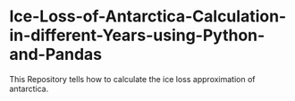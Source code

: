 # Ice-Loss-of-Antarctica-Calculation-in-different-Years-using-Python-and-Pandas
This Repository tells how to calculate the ice loss approximation of antarctica.
